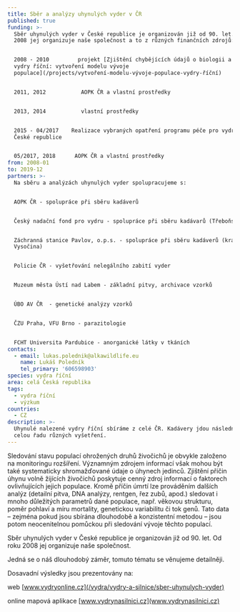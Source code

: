 ```yaml
---
title: Sběr a analýzy uhynulých vyder v ČR
published: true
funding: >-
  Sběr uhynulých vyder v České republice je organizován již od 90. let. Od roku
  2008 jej organizuje naše společnost a to z různých finančních zdrojů:


  2008 - 2010         projekt [Zjištění chybějících údajů o biologii a ekologii
  vydry říční: vytvoření modelu vývoje
  populace](/projects/vytvoření-modelu-vývoje-populace-vydry-říční)


  2011, 2012           AOPK ČR a vlastní prostředky


  2013, 2014           vlastní prostředky


  2015 - 04/2017    Realizace vybraných opatření programu péče pro vydru říční v
  České republice


  05/2017, 2018      AOPK ČR a vlastní prostředky
from: 2008-01
to: 2019-12
partners: >-
  Na sběru a analýzách uhynulých vyder spolupracujeme s: 


  AOPK ČR - spolupráce při sběru kadáverů


  Český nadační fond pro vydru - spolupráce při sběru kadávarů (Třeboňsko)


  Záchranná stanice Pavlov, o.p.s. - spolupráce při sběru kadáverů (kraj
  Vysočina)


  Policie ČR - vyšetřování nelegálního zabití vyder


  Muzeum města Ústí nad Labem - základní pitvy, archivace vzorků


  ÚBO AV ČR  - genetické analýzy vzorků


  ČZU Praha, VFU Brno - parazitologie


  FCHT Universita Pardubice - anorganické látky v tkáních
contacts:
  - email: lukas.polednik@alkawildlife.eu
    name: Lukáš Poledník
    tel_primary: '606598903'
species: vydra říční
area: celá Česká republika
tags:
  - vydra říční
  - výzkum
countries:
  - CZ
description: >-
  Uhynulé nalezené vydry říční sbíráme z celé ČR. Kadávery jdou následně na
  celou řadu různých vyšetření.
---
```

Sledování stavu populací ohrožených druhů živočichů je obvykle založeno na monitoringu rozšíření. Významným zdrojem informací však mohou být také systematicky shromažďované údaje o úhynech jedinců. Zjištění příčin úhynu volně žijících živočichů poskytuje cenný zdroj informací o faktorech ovlivňujících jejich populace. Kromě příčin úmrtí lze prováděním dalších analýz (detailní pitva, DNA analýzy, rentgen, řez zubů, apod.) sledovat i mnoho důležitých parametrů dané populace, např. věkovou strukturu, poměr pohlaví a míru mortality, genetickou variabilitu či tok genů. Tato data – zejména pokud jsou sbírána dlouhodobě a konzistentní metodou – jsou potom neocenitelnou pomůckou při sledování vývoje těchto populací.

Sběr uhynulých vyder v České republice je organizován již od 90. let. Od roku 2008 jej organizuje naše společnost. 

Jedná se o náš dlouhodobý záměr, tomuto tématu se věnujeme detailněji. 

Dosavadní výsledky jsou prezentovány na:

web [www.vydryonline.cz](/vydra/vydry-a-silnice/sber-uhynulych-vyder) 

online mapová aplikace [www.vydrynasilnici.cz](www.vydrynasilnici.cz)

